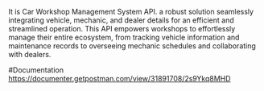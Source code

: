 It is Car Workshop Management System API.
a robust solution seamlessly integrating vehicle, mechanic, and dealer details for an efficient and streamlined operation. 
This API empowers workshops to effortlessly manage their entire ecosystem, from tracking vehicle information and maintenance records to overseeing mechanic schedules and collaborating with dealers.

#Documentation
https://documenter.getpostman.com/view/31891708/2s9Ykq8MHD
